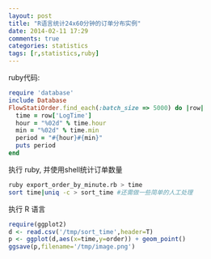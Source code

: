 ```yaml
---
layout: post
title: "R语言统计24x60分钟的订单分布实例"
date: 2014-02-11 17:29
comments: true
categories: statistics
tags: [r,statistics,ruby]
---
```


ruby代码:

```ruby
require 'database'
include Database
FlowStatiOrder.find_each(:batch_size => 5000) do |row|
  time = row['LogTime']
  hour = "%02d" % time.hour
  min = "%02d" % time.min
  period = "#{hour}#{min}"
  puts period
end
```

执行 ruby, 并使用shell统计订单数量

```bash
ruby export_order_by_minute.rb > time
sort time|uniq -c > sort_time #还需做一些简单的人工处理
```

执行 R 语言

```r
require(ggplot2)
d <- read.csv('/tmp/sort_time',header=T)
p <- ggplot(d,aes(x=time,y=order)) + geom_point()
ggsave(p,filename='/tmp/image.png')
```

